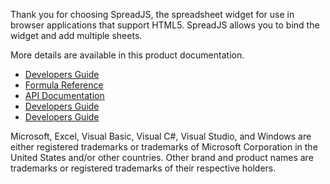 <p>Thank you for choosing SpreadJS, the spreadsheet&nbsp;widget for use in browser applications that support HTML5. SpreadJS allows you to bind the widget and
add multiple sheets.</p>

<p>More details are available in this product documentation.</p>

* [Developers Guide](https://github.com/PriyankaSec/DemoHelp.github.io/blob/master/DevelopersGuide.md)    
* [Formula Reference](https://github.com/PriyankaSec/DemoHelp.github.io/blob/master/DevelopersGuide.md)    
* [API Documentation](https://github.com/PriyankaSec/DemoHelp.github.io/blob/master/DevelopersGuide.md)    
* [Developers Guide](https://github.com/PriyankaSec/DemoHelp.github.io/blob/master/DevelopersGuide.md)    
* [Developers Guide](https://github.com/PriyankaSec/DemoHelp.github.io/blob/master/DevelopersGuide.md)    

<p>Microsoft, Excel, Visual Basic, Visual C#, Visual Studio, and Windows are either registered trademarks or trademarks of Microsoft Corporation in the United
States and/or other countries. Other brand and product names are trademarks or registered trademarks of their respective holders.</p>
